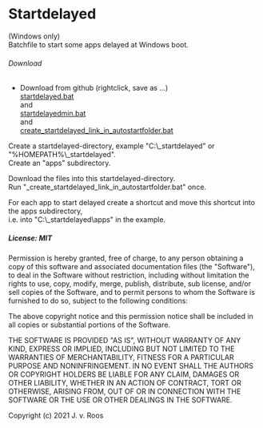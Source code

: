 # Startdelayed
(Windows only)  
Batchfile to start some apps delayed at Windows boot.  


###### Download
* Download from github (rightclick, save as ...)   
[startdelayed.bat](https://github.com/jvr-ks/startdelayed/raw/master/startdelayed.bat)  
and  
[startdelayedmin.bat](https://github.com/jvr-ks/startdelayed/raw/master/startdelayedmin.bat)  
and  
[create_startdelayed_link_in_autostartfolder.bat](https://github.com/jvr-ks/startdelayed/raw/master/create_startdelayed_link_in_autostartfolder.bat)  


Create a startdelayed-directory, example "C:\\_startdelayed" or "%HOMEPATH%\\_startdelayed".  
Create an "apps" subdirectory.  
  
Download the files into this startdelayed-directory.  
Run "_create_startdelayed_link_in_autostartfolder.bat" once.  
  
For each app to start delayed create a shortcut and move this shortcut into the apps subdirectory,  
i.e. into "C:\\_startdelayed\\apps" in the example.  


##### License: MIT
Permission is hereby granted, free of charge, to any person obtaining a copy of this software and associated documentation files (the "Software"), to deal in the Software without restriction, including without limitation the rights to use, copy, modify, merge, publish, distribute, sub license, and/or sell copies of the Software, and to permit persons to whom the Software is furnished to do so, subject to the following conditions:

The above copyright notice and this permission notice shall be included in all copies or substantial portions of the Software.

THE SOFTWARE IS PROVIDED "AS IS", WITHOUT WARRANTY OF ANY KIND, EXPRESS OR IMPLIED, INCLUDING BUT NOT LIMITED TO THE WARRANTIES OF MERCHANTABILITY, FITNESS FOR A PARTICULAR PURPOSE AND NONINFRINGEMENT. IN NO EVENT SHALL THE AUTHORS OR COPYRIGHT HOLDERS BE LIABLE FOR ANY CLAIM, DAMAGES OR OTHER LIABILITY, WHETHER IN AN ACTION OF CONTRACT, TORT OR OTHERWISE, ARISING FROM, OUT OF OR IN CONNECTION WITH THE SOFTWARE OR THE USE OR OTHER DEALINGS IN THE SOFTWARE.

Copyright (c) 2021 J. v. Roos



